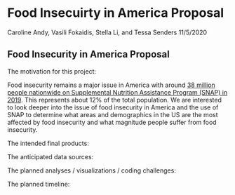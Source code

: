 Food Insecuirty in America Proposal
================
Caroline Andy, Vasili Fokaidis, Stella Li, and Tessa Senders
11/5/2020

## Food Insecurity in America Proposal

The motivation for this project:

Food insecurity remains a major issue in America with around [38 million
people nationwide on Supplemental Nutrition Assistance Program (SNAP)
in 2019](https://www.cbpp.org/research/food-assistance/a-closer-look-at-who-benefits-from-snap-state-by-state-fact-sheets#Alabama).
This represents about 12% of the total population. We are interested to
look deeper into the issue of food insecurity in America and the use of
SNAP to determine what areas and demographics in the US are the most
affected by food insecurity and what magnitude people suffer from food
insecurity.

The intended final products:

The anticipated data sources:

The planned analyses / visualizations / coding challenges:

The planned timeline:
